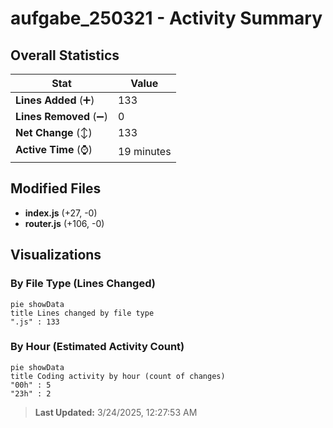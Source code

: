 # aufgabe_250321 - Activity Summary 

## Overall Statistics

| Stat                   | Value                                                             |
| ---------------------- | ----------------------------------------------------------------- |
| **Lines Added** (➕)   | 133                                          |
| **Lines Removed** (➖) | 0                                        |
| **Net Change** (↕)    | 133                |
| **Active Time** (⌚)   | 19 minutes |


## Modified Files
- **index.js** (+27, -0)
- **router.js** (+106, -0)

## Visualizations

### By File Type (Lines Changed)

```mermaid
pie showData
title Lines changed by file type
".js" : 133
```

### By Hour (Estimated Activity Count)

```mermaid
pie showData
title Coding activity by hour (count of changes)
"00h" : 5
"23h" : 2
```


> **Last Updated:** 3/24/2025, 12:27:53 AM